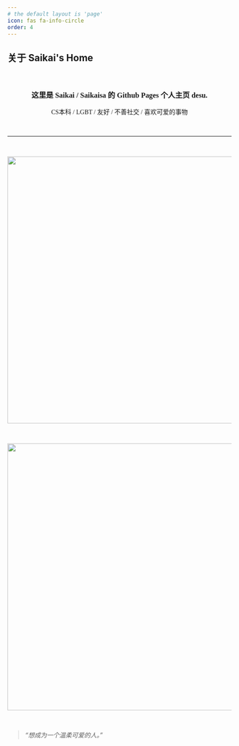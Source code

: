 ```yaml
---
# the default layout is 'page'
icon: fas fa-info-circle
order: 4
---
```

## 关于 Saikai's Home
<link rel="stylesheet" href="https://src.saikaisa.top/fonts/stylesheet.css">
<br>

<h3 align="center" style="font-family: JPSimplified;">这里是 Saikai / Saikaisa 的 Github Pages 个人主页 desu.</h3>

<p align="center" style="font-family: JPSimplified;">CS本科 / LGBT / 友好 / 不善社交 / 喜欢可爱的事物</p>
<br>

---

<br>

<p align="center" style="font-family: JPSimplified;">
    <a href="https://saikaisa.top" target="_blank"><img src="https://pics.saikaisa.top/profile_round.png" width="600"/></a>
</p>
<br>
<p align="center" style="font-family: JPSimplified;">
    <a href="https://osu.ppy.sh/users/17899235" target="_blank"><img src="https://osu-sig.vercel.app/card?user=Saikaisa&mode=std&lang=en&animation=true&w=650&h=378" width="600" /></a>
</p>

<br>

> *“想成为一个温柔可爱的人。”*